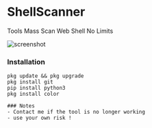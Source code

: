 # ShellScanner
Tools Mass Scan Web Shell No Limits

![screenshot](./ShellScanner.jpg)


### Installation
```
pkg update && pkg upgrade
pkg install git
pip install python3
pkg install color

### Notes
- Contact me if the tool is no longer working
- use your own risk !
